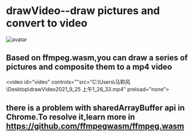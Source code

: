# drawVideo--draw pictures and convert to video

 ![avatar](C:\Users\马聆风\Desktop\V``9B_EI{A~`TNO]4DXVS25.png) 

## Based on ffmpeg.wasm,you can draw a  series of pictures and composite them to a mp4 video

 <video id="video" controls=""src="C:\Users\马聆风\Desktop\drawVideo2021_9_25 上午1_26_33.mp4" preload="none">  

## there is a problem with sharedArrayBuffer api in Chrome.To resolve it,learn more in  https://github.com/ffmpegwasm/ffmpeg.wasm